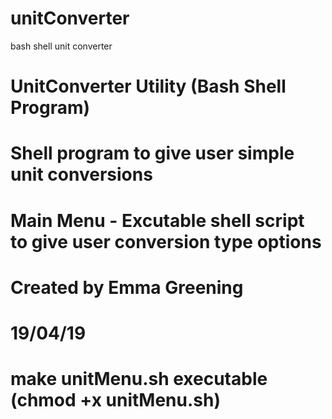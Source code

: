 # unitConverter
bash shell unit converter
# UnitConverter Utility (Bash Shell Program)
# Shell program to give user simple unit conversions
# Main Menu - Excutable shell script to give user conversion type options
# Created by Emma Greening
# 19/04/19


# make unitMenu.sh executable (chmod +x unitMenu.sh)
